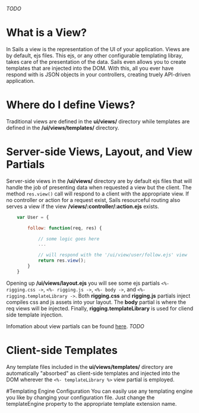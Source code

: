 _TODO_

# What is a View?
In Sails a view is the representation of the UI of your application. Views are by default, ejs
files. This ejs, or any other configurable templating libray, takes care of the presentation of the
data. Sails even allows you to create templates that are injected into the DOM. With this, all
you ever have respond with is JSON objects in your controllers, creating truely API-driven
application.

# Where do I define Views?
Traditional views are defined in the **ui/views/** directory while templates are defined in the 
**/ui/views/templates/** directory.

# Server-side Views, Layout, and View Partials
Server-side views in the **/ui/views/** directory are by default ejs files that will handle the job
of presenting data when requested a view but the client. The method ```res.view()``` call will
respond to a client with the appropriate view. If no controller or action for a request exist, Sails resourceful routing also serves a view if the view **/views/:controller/:action.ejs** exists.

```javascript
	var User = {

		follow: function(req, res) {

			// some logic goes here
			...

			// will respond with the '/ui/view/user/follow.ejs' view
			return res.view();
		}
	}
```

Opening up **/ui/views/layout.ejs** you will see some ejs partials ```<%- rigging.css ->```,
```<%- rigging.js ->```, ```<%- body ->```, and ```<%- rigging.templateLibrary ->```.
Both **rigging.css** and **rigging.js** partials inject compiles css and js assets into your layout.
The **body** partial is where the req views will be injected. Finally, **rigging.templateLibrary**
is used for cliend side template injection.


Infomation about view partials
can be found <a href="http://expressjs.com/2x/guide.html#view-partials">here</a>.
_TODO_

<!-- # View Promises
With Promises, views can be used to build complex API responses that join together several models
without ever having to write a controller.  
_TODO_ -->

# Client-side Templates
Any template files included in the **ui/views/templates/** directory are automatically "absorbed"
as client-side templates and injected into the DOM wherever the ```<%- templateLibrary %>``` view
partial is employed.

#Templating Engine Configuration
You can easily use any templating engine you like by changing your configuration file. Just change
the templateEngine property to the appropriate template extension name.
